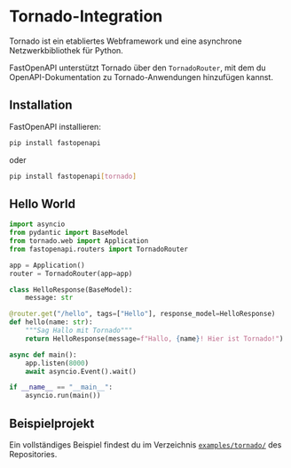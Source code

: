# Tornado-Integration

Tornado ist ein etabliertes Webframework und eine asynchrone Netzwerkbibliothek für Python.

FastOpenAPI unterstützt Tornado über den `TornadoRouter`, mit dem du OpenAPI-Dokumentation zu Tornado-Anwendungen hinzufügen kannst.

## Installation

FastOpenAPI installieren:

```bash
pip install fastopenapi
```
oder

```bash
pip install fastopenapi[tornado]
```

## Hello World

```python
import asyncio
from pydantic import BaseModel
from tornado.web import Application
from fastopenapi.routers import TornadoRouter

app = Application()
router = TornadoRouter(app=app)

class HelloResponse(BaseModel):
    message: str

@router.get("/hello", tags=["Hello"], response_model=HelloResponse)
def hello(name: str):
    """Sag Hallo mit Tornado"""
    return HelloResponse(message=f"Hallo, {name}! Hier ist Tornado!")

async def main():
    app.listen(8000)
    await asyncio.Event().wait()

if __name__ == "__main__":
    asyncio.run(main())
```

## Beispielprojekt

Ein vollständiges Beispiel findest du im Verzeichnis [`examples/tornado/`](https://github.com/mr-fatalyst/fastopenapi/tree/master/examples/tornado) des Repositories.
